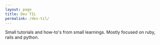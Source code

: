 ```yaml
---
layout: page
title: Dev TIL
permalink: /dev-til/
---
```


Small tutorials and how-to's from small learnings. Mostly focused on ruby, rails and python.




